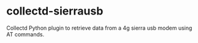collectd-sierrausb
==================

Collectd Python plugin to retrieve data from a 4g sierra usb modem using AT commands.
